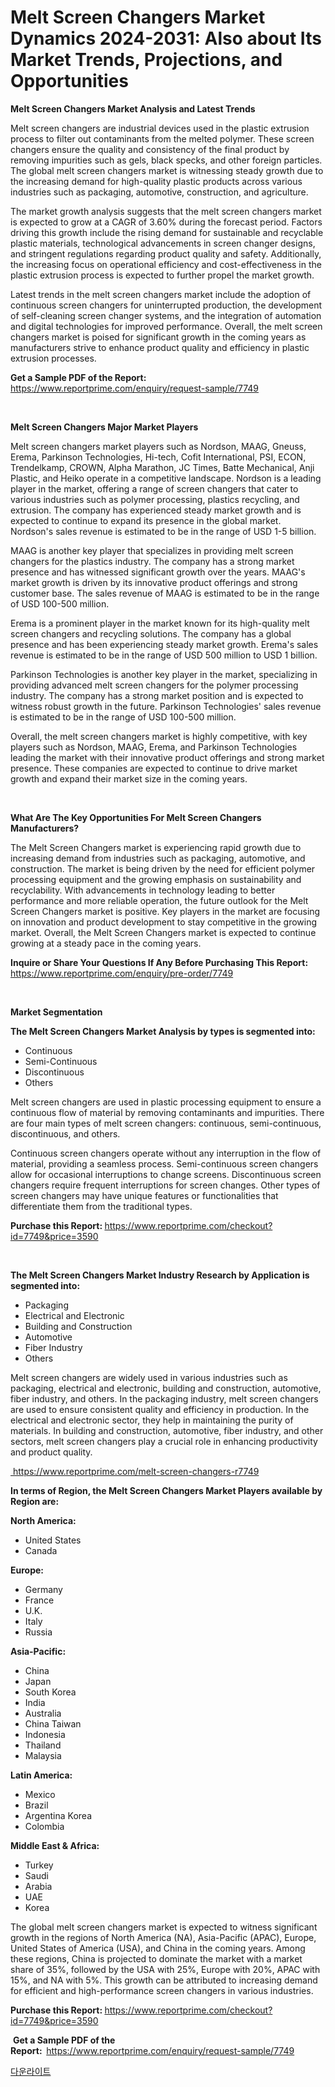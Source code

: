 <p><h1>Melt Screen Changers Market Dynamics 2024-2031: Also about Its Market Trends, Projections, and Opportunities</h1></p><p><strong>Melt Screen Changers Market Analysis and Latest Trends</strong></p>
<p><p>Melt screen changers are industrial devices used in the plastic extrusion process to filter out contaminants from the melted polymer. These screen changers ensure the quality and consistency of the final product by removing impurities such as gels, black specks, and other foreign particles. The global melt screen changers market is witnessing steady growth due to the increasing demand for high-quality plastic products across various industries such as packaging, automotive, construction, and agriculture.</p><p>The market growth analysis suggests that the melt screen changers market is expected to grow at a CAGR of 3.60% during the forecast period. Factors driving this growth include the rising demand for sustainable and recyclable plastic materials, technological advancements in screen changer designs, and stringent regulations regarding product quality and safety. Additionally, the increasing focus on operational efficiency and cost-effectiveness in the plastic extrusion process is expected to further propel the market growth.</p><p>Latest trends in the melt screen changers market include the adoption of continuous screen changers for uninterrupted production, the development of self-cleaning screen changer systems, and the integration of automation and digital technologies for improved performance. Overall, the melt screen changers market is poised for significant growth in the coming years as manufacturers strive to enhance product quality and efficiency in plastic extrusion processes.</p></p>
<p><strong>Get a Sample PDF of the Report:&nbsp;</strong> <a href="https://www.reportprime.com/enquiry/request-sample/7749">https://www.reportprime.com/enquiry/request-sample/7749</a></p>
<p>&nbsp;</p>
<p><strong>Melt Screen Changers Major Market Players</strong></p>
<p><p>Melt screen changers market players such as Nordson, MAAG, Gneuss, Erema, Parkinson Technologies, Hi-tech, Cofit International, PSI, ECON, Trendelkamp, CROWN, Alpha Marathon, JC Times, Batte Mechanical, Anji Plastic, and Heiko operate in a competitive landscape. Nordson is a leading player in the market, offering a range of screen changers that cater to various industries such as polymer processing, plastics recycling, and extrusion. The company has experienced steady market growth and is expected to continue to expand its presence in the global market. Nordson's sales revenue is estimated to be in the range of USD 1-5 billion.</p><p>MAAG is another key player that specializes in providing melt screen changers for the plastics industry. The company has a strong market presence and has witnessed significant growth over the years. MAAG's market growth is driven by its innovative product offerings and strong customer base. The sales revenue of MAAG is estimated to be in the range of USD 100-500 million.</p><p>Erema is a prominent player in the market known for its high-quality melt screen changers and recycling solutions. The company has a global presence and has been experiencing steady market growth. Erema's sales revenue is estimated to be in the range of USD 500 million to USD 1 billion.</p><p>Parkinson Technologies is another key player in the market, specializing in providing advanced melt screen changers for the polymer processing industry. The company has a strong market position and is expected to witness robust growth in the future. Parkinson Technologies' sales revenue is estimated to be in the range of USD 100-500 million.</p><p>Overall, the melt screen changers market is highly competitive, with key players such as Nordson, MAAG, Erema, and Parkinson Technologies leading the market with their innovative product offerings and strong market presence. These companies are expected to continue to drive market growth and expand their market size in the coming years.</p></p>
<p>&nbsp;</p>
<p><strong>What Are The Key Opportunities For Melt Screen Changers Manufacturers?</strong></p>
<p><p>The Melt Screen Changers market is experiencing rapid growth due to increasing demand from industries such as packaging, automotive, and construction. The market is being driven by the need for efficient polymer processing equipment and the growing emphasis on sustainability and recyclability. With advancements in technology leading to better performance and more reliable operation, the future outlook for the Melt Screen Changers market is positive. Key players in the market are focusing on innovation and product development to stay competitive in the growing market. Overall, the Melt Screen Changers market is expected to continue growing at a steady pace in the coming years.</p></p>
<p><strong>Inquire or Share Your Questions If Any Before Purchasing This Report:</strong> <a href="https://www.reportprime.com/enquiry/pre-order/7749">https://www.reportprime.com/enquiry/pre-order/7749</a></p>
<p>&nbsp;</p>
<p><strong>Market Segmentation</strong></p>
<p><strong>The Melt Screen Changers Market Analysis by types is segmented into:</strong></p>
<p><ul><li>Continuous</li><li>Semi-Continuous</li><li>Discontinuous</li><li>Others</li></ul></p>
<p><p>Melt screen changers are used in plastic processing equipment to ensure a continuous flow of material by removing contaminants and impurities. There are four main types of melt screen changers: continuous, semi-continuous, discontinuous, and others. </p><p>Continuous screen changers operate without any interruption in the flow of material, providing a seamless process. Semi-continuous screen changers allow for occasional interruptions to change screens. Discontinuous screen changers require frequent interruptions for screen changes. Other types of screen changers may have unique features or functionalities that differentiate them from the traditional types.</p></p>
<p><strong>Purchase this Report:&nbsp;</strong><a href="https://www.reportprime.com/checkout?id=7749&price=3590">https://www.reportprime.com/checkout?id=7749&price=3590</a></p>
<p>&nbsp;</p>
<p><strong>The Melt Screen Changers Market Industry Research by Application is segmented into:</strong></p>
<p><ul><li>Packaging</li><li>Electrical and Electronic</li><li>Building and Construction</li><li>Automotive</li><li>Fiber Industry</li><li>Others</li></ul></p>
<p><p>Melt screen changers are widely used in various industries such as packaging, electrical and electronic, building and construction, automotive, fiber industry, and others. In the packaging industry, melt screen changers are used to ensure consistent quality and efficiency in production. In the electrical and electronic sector, they help in maintaining the purity of materials. In building and construction, automotive, fiber industry, and other sectors, melt screen changers play a crucial role in enhancing productivity and product quality.</p></p>
<p><a href="https://www.reportprime.com/melt-screen-changers-r7749">&nbsp;https://www.reportprime.com/melt-screen-changers-r7749</a></p>
<p><strong>In terms of Region, the Melt Screen Changers Market Players available by Region are:</strong></p>
<p>
    <p> <strong> North America: </strong>
        <ul>
            <li>United States</li>
            <li>Canada</li>
        </ul>
        </p> 
    <p> <strong> Europe: </strong>
        <ul>
            <li>Germany</li>
            <li>France</li>
            <li>U.K.</li>
            <li>Italy</li>
            <li>Russia</li>
        </ul>
        </p> 
    <p> <strong> Asia-Pacific: </strong>
        <ul>
            <li>China</li>
            <li>Japan</li>
            <li>South Korea</li>
            <li>India</li>
            <li>Australia</li>
            <li>China Taiwan</li>
            <li>Indonesia</li>
            <li>Thailand</li>
            <li>Malaysia</li>
        </ul>
        </p> 
    <p> <strong> Latin America: </strong>
        <ul>
            <li>Mexico</li>
            <li>Brazil</li>
            <li>Argentina Korea</li>
            <li>Colombia</li>
        </ul>
        </p> 
    <p> <strong> Middle East & Africa: </strong>
        <ul>
            <li>Turkey</li>
            <li>Saudi</li>
            <li>Arabia</li>
            <li>UAE</li>
            <li>Korea</li>
        </ul>
    </p>
    </p>
<p><p>The global melt screen changers market is expected to witness significant growth in the regions of North America (NA), Asia-Pacific (APAC), Europe, United States of America (USA), and China in the coming years. Among these regions, China is projected to dominate the market with a market share of 35%, followed by the USA with 25%, Europe with 20%, APAC with 15%, and NA with 5%. This growth can be attributed to increasing demand for efficient and high-performance screen changers in various industries.</p></p>
<p><strong>Purchase this Report: </strong><a href="https://www.reportprime.com/checkout?id=7749&price=3590">https://www.reportprime.com/checkout?id=7749&price=3590</a></p>
<p>&nbsp;<strong>Get a Sample PDF of the Report:&nbsp;&nbsp;</strong><a href="https://www.reportprime.com/enquiry/request-sample/7749">https://www.reportprime.com/enquiry/request-sample/7749</a></p>
<p><strong></strong></p>
<p><p><a href="https://medium.com/@everettilkinson56562023/%EB%8B%A4%EC%9A%B4-%EB%9D%BC%EC%9D%B4%ED%8A%B8-%EC%8B%9C%EC%9E%A5-%EA%B7%9C%EB%AA%A8-cagr-%ED%8A%B8%EB%A0%8C%EB%93%9C-2024-2030-0c359cecbd73">다운라이트</a></p></p>